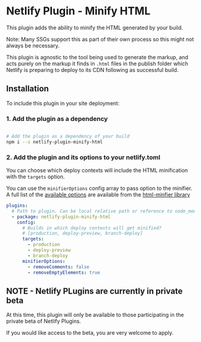# Netlify Plugin - Minify HTML

This plugin adds the ability to minify the HTML generated by your build.

Note: Many SSGs support this as part of their own process so this might not always be necessary.

This plugin is agnostic to the tool being used to generate the markup, and acts purely on the markup it finds in `.html` files in the publish folder which Netlify is preparing to deploy to its CDN following as successful build.

## Installation

To include this plugin in your site deployment:


### 1. Add the plugin as a dependency

```bash

# Add the plugin as a dependency of your build
npm i --s netlify-plugin-minify-html

```


### 2. Add the plugin and its options to your netlify.toml

You can choose which deploy contexts will include the HTML minification with the `targets` option.

You can use the `minifierOptions` config array to pass option to the minifier. A full list of the [available options](https://www.npmjs.com/package/html-minifier#options-quick-reference) are available from the [html-minfier library](https://www.npmjs.com/package/html-minifier)

```yaml
plugins:
  # Path to plugin. Can be local relative path or reference to node_modules
  - package: netlify-plugin-minify-html
    config:
      # Builds in which deploy contexts will get minified?
      # [production, deploy-preview, branch-deploy]
      targets:
        - production
        - deploy-preview
        - branch-deploy
      minifierOptions:
        - removeComments: false
        - removeEmptyElements: true
```

## NOTE - Netlify PLugins are currently in private beta

At this time, this plugin will only be available to those participating in the private beta of Netlify Plugins.

If you would like access to the beta, you are very welcome to apply.

